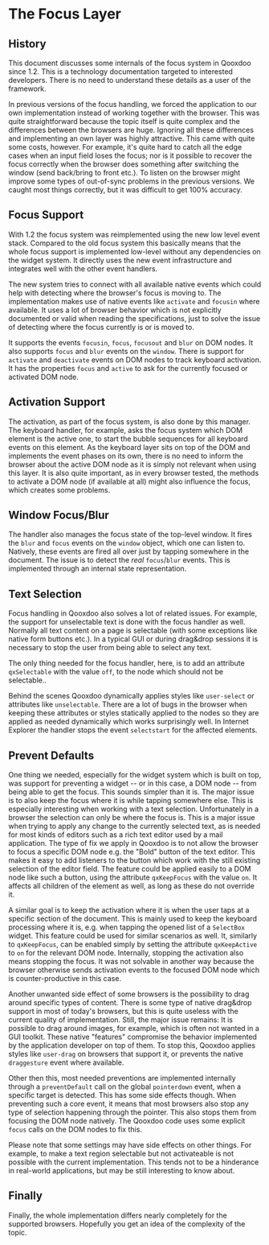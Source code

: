 # The Focus Layer

## History

This document discusses some internals of the focus system in Qooxdoo since 1.2.
This is a technology documentation targeted to interested developers. There is
no need to understand these details as a user of the framework.

In previous versions of the focus handling, we forced the application to our own
implementation instead of working together with the browser. This was quite
straightforward because the topic itself is quite complex and the differences
between the browsers are huge. Ignoring all these differences and implementing
an own layer was highly attractive. This came with quite some costs, however.
For example, it's quite hard to catch all the edge cases when an input field
loses the focus; nor is it possible to recover the focus correctly when the
browser does something after switching the window (send back/bring to front
etc.). To listen on the browser might improve some types of out-of-sync problems
in the previous versions. We caught most things correctly, but it was difficult
to get 100% accuracy.

## Focus Support

With 1.2 the focus system was reimplemented using the new low level event stack.
Compared to the old focus system this basically means that the whole focus
support is implemented low-level without any dependencies on the widget system.
It directly uses the new event infrastructure and integrates well with the other
event handlers.

The new system tries to connect with all available native events which could
help with detecting where the browser's focus is moving to. The implementation
makes use of native events like `activate` and `focusin` where available. It
uses a lot of browser behavior which is not explicitly documented or valid when
reading the specifications, just to solve the issue of detecting where the focus
currently is or is moved to.

It supports the events `focusin`, `focus`, `focusout` and `blur` on DOM nodes.
It also supports `focus` and `blur` events on the `window`. There is support for
`activate` and `deactivate` events on DOM nodes to track keyboard activation. It
has the properties `focus` and `active` to ask for the currently focused or
activated DOM node.

## Activation Support

The activation, as part of the focus system, is also done by this manager. The
keyboard handler, for example, asks the focus system which DOM element is the
active one, to start the bubble sequences for all keyboard events on this
element. As the keyboard layer sits on top of the DOM and implements the event
phases on its own, there is no need to inform the browser about the active DOM
node as it is simply not relevant when using this layer. It is also quite
important, as in every browser tested, the methods to activate a DOM node (if
available at all) might also influence the focus, which creates some problems.

## Window Focus/Blur

The handler also manages the focus state of the top-level window. It fires the
`blur` and `focus` events on the `window` object, which one can listen to.
Natively, these events are fired all over just by tapping somewhere in the
document. The issue is to detect the _real_ `focus`/`blur` events. This is
implemented through an internal state representation.

## Text Selection

Focus handling in Qooxdoo also solves a lot of related issues. For example, the
support for unselectable text is done with the focus handler as well. Normally
all text content on a page is selectable (with some exceptions like native form
buttons etc.). In a typical GUI or during drag&drop sessions it is necessary to
stop the user from being able to select any text.

The only thing needed for the focus handler, here, is to add an attribute
`qxSelectable` with the value `off`, to the node which should not be
selectable..

Behind the scenes Qooxdoo dynamically applies styles like `user-select` or
attributes like `unselectable`. There are a lot of bugs in the browser when
keeping these attributes or styles statically applied to the nodes so they are
applied as needed dynamically which works surprisingly well. In Internet
Explorer the handler stops the event `selectstart` for the affected elements.

## Prevent Defaults

One thing we needed, especially for the widget system which is built on top, was
support for preventing a widget -- or in this case, a DOM node -- from being
able to get the focus. This sounds simpler than it is. The major issue is to
also keep the focus where it is while tapping somewhere else. This is especially
interesting when working with a text selection. Unfortunately in a browser the
selection can only be where the focus is. This is a major issue when trying to
apply any change to the currently selected text, as is needed for most kinds of
editors such as a rich text editor used by a mail application. The type of fix
we apply in Qooxdoo is to not allow the browser to focus a specific DOM node
e.g. the "Bold" button of the text editor. This makes it easy to add listeners
to the button which work with the still existing selection of the editor field.
The feature could be applied easily to a DOM node like such a button, using the
attribute `qxKeepFocus` with the value `on`. It affects all children of the
element as well, as long as these do not override it.

A similar goal is to keep the activation where it is when the user taps at a
specific section of the document. This is mainly used to keep the keyboard
processing where it is, e.g. when tapping the opened list of a `SelectBox`
widget. This feature could be used for similar scenarios as well. It, similarly
to `qxKeepFocus`, can be enabled simply by setting the attribute `qxKeepActive`
to `on` for the relevant DOM node. Internally, stopping the activation also
means stopping the focus. It was not solvable in another way because the browser
otherwise sends activation events to the focused DOM node which is
counter-productive in this case.

Another unwanted side effect of some browsers is the possibility to drag around
specific types of content. There is some type of native drag&drop support in
most of today's browsers, but this is quite useless with the current quality of
implementation. Still, the major issue remains: It is possible to drag around
images, for example, which is often not wanted in a GUI toolkit. These native
"features" compromise the behavior implemented by the application developer on
top of them. To stop this, Qooxdoo applies styles like `user-drag` on browsers
that support it, or prevents the native `draggesture` event where available.

Other then this, most needed preventions are implemented internally through a
`preventDefault` call on the global `pointerdown` event, when a specific target
is detected. This has some side effects though. When preventing such a core
event, it means that most browsers also stop any type of selection happening
through the pointer. This also stops them from focusing the DOM node natively.
The Qooxdoo code uses some explicit `focus` calls on the DOM nodes to fix this.

Please note that some settings may have side effects on other things. For
example, to make a text region selectable but not activateable is not possible
with the current implementation. This tends not to be a hinderance in real-world
applications, but may be still interesting to know about.

## Finally

Finally, the whole implementation differs nearly completely for the supported
browsers. Hopefully you get an idea of the complexity of the topic.
